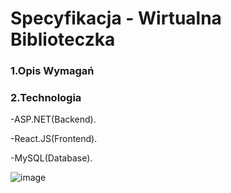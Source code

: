 # Specyfikacja - Wirtualna Biblioteczka

### 1.Opis Wymagań


### 2.Technologia
-ASP.NET(Backend).

-React.JS(Frontend).

-MySQL(Database).
      
![image](https://user-images.githubusercontent.com/56208135/139539073-5cf6cc5b-cd04-40c7-b59d-4254af0aeada.png)
